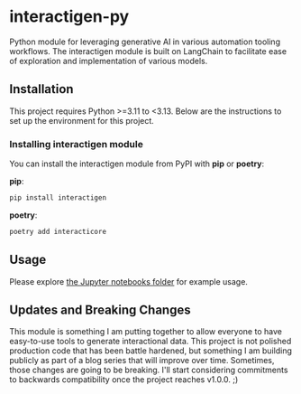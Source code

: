 # interactigen-py
Python module for leveraging generative AI in various automation tooling workflows.  The interactigen module is built
on LangChain to facilitate ease of exploration and implementation of various models.

## Installation

This project requires Python >=3.11 to <3.13. Below are the instructions to set up the environment for this project.

### Installing interactigen module

You can install the interactigen module from PyPI with **pip** or **poetry**:

**pip**:
```bash
pip install interactigen
```

**poetry**:
```bash
poetry add interacticore
```

## Usage

Please explore [the Jupyter notebooks folder](https://github.com/sitinc/interactigen-py/blob/main/notes/) for example 
usage.  


## Updates and Breaking Changes

This module is something I am putting together to allow everyone to have easy-to-use tools to generate interactional 
data.  This project is not polished production code that has been battle hardened, but something I am building publicly 
as part of a blog series that will improve over time.  Sometimes, those changes are going to be breaking.  I'll start 
considering commitments to backwards compatibility once the project reaches v1.0.0.  ;)
